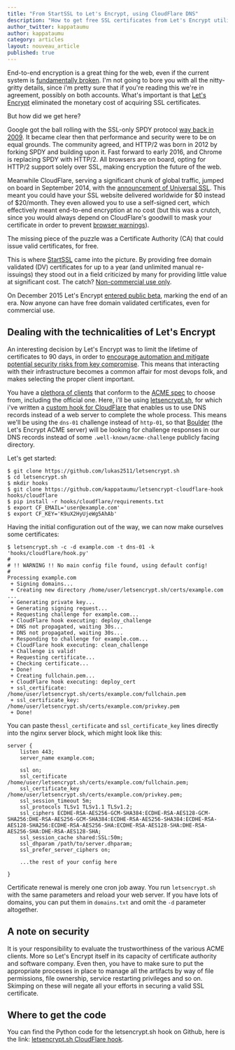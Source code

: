 ```yaml
---
title: "From StartSSL to Let's Encrypt, using CloudFlare DNS"
description: "How to get free SSL certificates from Let's Encrypt utilizing the letsencrypt.sh ACME client with a dns-01 challenge and a custom CloudFlare hook."
author_twitter: kappataumu
author: kappataumu
category: articles
layout: nouveau_article
published: true
---
```


End-to-end encryption is a great thing for the web, even if the current system is [fundamentally broken](https://www.youtube.com/watch?v=Z7Wl2FW2TcA). I'm not going to bore you with all the nitty-gritty details, since i'm pretty sure that if you're reading this we're in agreement, possibly on both accounts. What's important is that [Let's Encrypt](https://letsencrypt.org/) eliminated the monetary cost of acquiring SSL certificates.

But how did we get here?

Google got the ball rolling with the SSL-only SPDY protocol [way back in 2009](http://googleresearch.blogspot.gr/2009/11/2x-faster-web.html). It became clear then that performance and security were to be on equal grounds. The community agreed, and HTTP/2 was born in 2012 by forking SPDY and building upon it. Fast forward to early 2016, and Chrome is replacing SPDY with HTTP/2. All browsers are on board, opting for HTTP/2 support solely over SSL, making encryption the future of the web.

Meanwhile CloudFlare, serving a significant chunk of global traffic, jumped on board in September 2014, with the [announcement of Universal SSL](https://blog.cloudflare.com/introducing-universal-ssl/). This meant  you could have your SSL website delivered worldwide for $0 instead of $20/month. They even allowed you to use a self-signed cert, which effectively meant end-to-end encryption at no cost (but this was a crutch, since you would always depend on CloudFlare's goodwill to mask your certificate in order to prevent [browser warnings](https://static.googleusercontent.com/media/research.google.com/en/pubs/archive/43265.pdf)).

The missing piece of the puzzle was a Certificate Authority (CA) that could issue valid certificates, for free.

This is where [StartSSL](https://www.startssl.com/) came into the picture. By providing free domain validated (DV) certificates for up to a year (and unlimited manual re-issuings) they stood out in a field criticized by many for providing little value at significant cost. The catch? [Non-commercial use only](https://www.startssl.com/policy.pdf).

On December 2015 Let's Encrypt [entered public beta](https://letsencrypt.org/2015/12/03/entering-public-beta.html), marking the end of an era. Now anyone can have free domain validated certificates, even for commercial use.


## Dealing with the technicalities of Let's Encrypt

An interesting decision by Let's Encrypt was to limit the lifetime of certificates to 90 days, in order to [encourage automation and mitigate potential security risks from key compromise](https://letsencrypt.org/2015/11/09/why-90-days.html). This means that interacting with their infrastructure becomes a common affair for most devops folk, and makes selecting the proper client important.

You have a [plethora of clients](https://community.letsencrypt.org/t/list-of-client-implementations/2103) that conform to the [ACME spec](https://github.com/ietf-wg-acme/acme/) to choose from, including the official one. Here, i'll be using [letsencrypt.sh](https://github.com/lukas2511/letsencrypt.sh), for which i've written a [custom hook for CloudFlare](https://github.com/kappataumu/letsencrypt-cloudflare-hook) that enables us to use DNS records instead of a web server to complete the whole process. This means we'll be using the `dns-01` challenge instead of `http-01`, so that [Boulder](https://github.com/letsencrypt/boulder) (the Let's Encrypt ACME server) will be looking for challenge responses in our DNS records instead of some `.well-known/acme-challenge` publicly facing directory.

Let's get started:

```
$ git clone https://github.com/lukas2511/letsencrypt.sh
$ cd letsencrypt.sh
$ mkdir hooks
$ git clone https://github.com/kappataumu/letsencrypt-cloudflare-hook hooks/cloudflare
$ pip install -r hooks/cloudflare/requirements.txt
$ export CF_EMAIL='user@example.com'
$ export CF_KEY='K9uX2HyUjeWg5AhAb'
```

Having the initial configuration out of the way, we can now make ourselves some certificates:

```
$ letsencrypt.sh -c -d example.com -t dns-01 -k 'hooks/cloudflare/hook.py'
#
# !! WARNING !! No main config file found, using default config!
#
Processing example.com
 + Signing domains...
 + Creating new directory /home/user/letsencrypt.sh/certs/example.com ...
 + Generating private key...
 + Generating signing request...
 + Requesting challenge for example.com...
 + CloudFlare hook executing: deploy_challenge
 + DNS not propagated, waiting 30s...
 + DNS not propagated, waiting 30s...
 + Responding to challenge for example.com...
 + CloudFlare hook executing: clean_challenge
 + Challenge is valid!
 + Requesting certificate...
 + Checking certificate...
 + Done!
 + Creating fullchain.pem...
 + CloudFlare hook executing: deploy_cert
 + ssl_certificate: /home/user/letsencrypt.sh/certs/example.com/fullchain.pem
 + ssl_certificate_key: /home/user/letsencrypt.sh/certs/example.com/privkey.pem
 + Done!
```

You can paste the`ssl_certificate` and `ssl_certificate_key` lines directly into the nginx server block, which might look like this:

```
server {
    listen 443;
    server_name example.com;

    ssl on;
    ssl_certificate /home/user/letsencrypt.sh/certs/example.com/fullchain.pem;
    ssl_certificate_key /home/user/letsencrypt.sh/certs/example.com/privkey.pem;
    ssl_session_timeout 5m;
    ssl_protocols TLSv1 TLSv1.1 TLSv1.2;
    ssl_ciphers ECDHE-RSA-AES256-GCM-SHA384:ECDHE-RSA-AES128-GCM-SHA256:DHE-RSA-AES256-GCM-SHA384:ECDHE-RSA-AES256-SHA384:ECDHE-RSA-AES128-SHA256:ECDHE-RSA-AES256-SHA:ECDHE-RSA-AES128-SHA:DHE-RSA-AES256-SHA:DHE-RSA-AES128-SHA;
    ssl_session_cache shared:SSL:50m;
    ssl_dhparam /path/to/server.dhparam;
    ssl_prefer_server_ciphers on;

    ...the rest of your config here

}
```

Certificate renewal is merely one cron job away. You run `letsencrypt.sh` with the same parameters and reload your web server. If you have lots of domains, you can put them in `domains.txt` and omit the `-d` parameter altogether.


## A note on security

It is your responsibility to evaluate the trustworthiness of the various ACME clients. More so Let's Encrypt itself in its capacity of certificate authority and software company. Even then, you have to make sure to put the appropriate processes in place to manage all the artifacts by way of file permissions, file ownership, service restarting privileges and so on. Skimping on these will negate all your efforts in securing a valid SSL certificate.

## Where to get the code

You can find the Python code for the letsencrypt.sh hook on Github, here is the link: [letsencrypt.sh CloudFlare hook](https://github.com/kappataumu/letsencrypt-cloudflare-hook).
